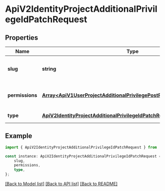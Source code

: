 # ApiV2IdentityProjectAdditionalPrivilegeIdPatchRequest


## Properties

Name | Type | Description | Notes
------------ | ------------- | ------------- | -------------
**slug** | **string** | The slug of the privilege to update. | [default to undefined]
**permissions** | [**Array&lt;ApiV1UserProjectAdditionalPrivilegePostRequestPermissionsInner&gt;**](ApiV1UserProjectAdditionalPrivilegePostRequestPermissionsInner.md) | The permission for the privilege. | [default to undefined]
**type** | [**ApiV2IdentityProjectAdditionalPrivilegeIdPatchRequestType**](ApiV2IdentityProjectAdditionalPrivilegeIdPatchRequestType.md) |  | [default to undefined]

## Example

```typescript
import { ApiV2IdentityProjectAdditionalPrivilegeIdPatchRequest } from './api';

const instance: ApiV2IdentityProjectAdditionalPrivilegeIdPatchRequest = {
    slug,
    permissions,
    type,
};
```

[[Back to Model list]](../README.md#documentation-for-models) [[Back to API list]](../README.md#documentation-for-api-endpoints) [[Back to README]](../README.md)
